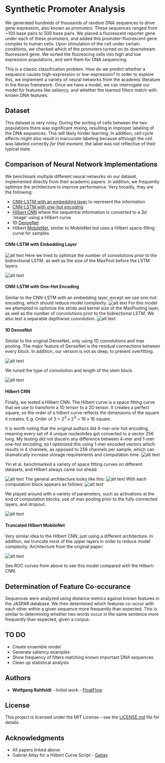 
# Synthetic Promoter Analysis

We generated hundreds of thousands of random DNA sequences to drive gene expression, also known as promoters. These sequences ranged from ~100 base pairs to 500 base pairs. 
We placed a fluorescent reporter gene under each of these promoters, and added this promoter-fluorescent gene complex to human cells. 
Upon stimulation of the cell under certain conditions, we checked which of the promoters turned on its downstream fluorescent gene. 
We sorted the fluorescing cells into high and low expression populations, and sent them for DNA sequencing. 

This is a classic classification problem. How do we predict whether a sequence causes high-expression or low-expression? In order to explore this, we implement a variety of neural networks from the academic literature in the Keras framework. Once we have a model, we can interrogate our model for features like saliency, and whether the learned filters match with known DNA features. 
## Dataset
This dataset is very noisy. During the sorting of cells between the two populations there was significant mixing, resulting in improper labeling of the DNA sequences. This will likely hinder learning. In addition, cell cycle effects might also result in inaccurate labeling because although the cell  was labeled correctly *for that moment*, the label was not reflective of their typical state. 

## Comparison of Neural Network Implementations

We benchmark multiple different neural networks on our dataset, implemented directly from their academic papers. In addition, we frequently optimize the architecture to improve performance. Very broadly, they are the following: 
* [CNN-LSTM with an embedding layer](https://www.ncbi.nlm.nih.gov/pmc/articles/PMC5747425/pdf/pone.0188129.pdf) to represent the information
* [CNN-LSTM with one-hot encoding](https://www.ncbi.nlm.nih.gov/pmc/articles/PMC4914104/)
* [Hilbert CNN](https://openreview.net/forum?id=HJvvRoe0W) where the sequential information is converted to a 3d 'image' using a Hilbert curve
* 1D [DenseNet](https://arxiv.org/pdf/1608.06993.pdf)
* Hilbert [MobileNet](https://arxiv.org/pdf/1704.04861.pdf), similar to MobileNet but uses a Hilbert space-filling curve for samples

#### CNN-LSTM with Embedding Layer
![alt text](https://github.com/FloatFlow/SyntheticPromoter/blob/master/readme_figures/embedded_fig.png)
Here we tried to optimize the number of convolutions prior to the bidirectional LSTM, as well as the size of the MaxPool before the LSTM layers. 

![alt text](https://github.com/FloatFlow/SyntheticPromoter/blob/master/readme_figures/embedded_roc.png)

#### CNN-LSTM with One-Hot Encoding
Similar to the CNN-LSTM with an embedding layer, except we use one-hot encoding, which should reduce model complexity. 
![alt text](https://github.com/FloatFlow/SyntheticPromoter/blob/master/readme_figures/cnnlstm_fig.png)
For this model we attempted to optimize the stride and kernel size of the MaxPooling layer, as well as the number of convolutions prior to the bidirectional LSTM. We also test a separable depthwise convolution. 
![alt text](https://github.com/FloatFlow/SyntheticPromoter/blob/master/readme_figures/cnnlstm_roc.png)

#### 1D DenseNet 
Similar to the original DenseNet, only using 1D convolutions and max pooling. The major feature of DenseNet is the residual connections between every block. In addition, our version is not as deep, to prevent overfitting. 

![alt text](https://github.com/FloatFlow/SyntheticPromoter/blob/master/readme_figures/densenet_fig.PNG)

We tuned the type of convolution and length of the stem block. 

![alt text](https://github.com/FloatFlow/SyntheticPromoter/blob/master/readme_figures/1ddense_roc.png)

#### Hilbert CNN
Finally, we tested a Hilbert CNN. The Hilbert curve is a space fitting curve that we use to transform a 1D tensor to a 2D tensor. It creates a perfect square, so the order of a hilbert curve reflects the dimensions of the square it creates. E.g. Order of 3 = 2<sup>3</sup>  x 2<sup>3</sup> = 16 x 16 square.

 It is worth noting that the original authors did 4-mer one-hot encoding, meaning every set of 4 unique nucleotides got converted to a vector 256 long. My testing did not discern any difference between 4-mer and 1-mer one-hot encoding, so I optimized this using 1-mer encoded vectors which results in 4 channels, as opposed to 256 channels per sample, which can dramatically increase storage requirements and computation time. 
![alt text](https://github.com/FloatFlow/SyntheticPromoter/blob/master/readme_figures/hilbert_curvetrunc.png)

Yin et al. benchmarked a variety of space fitting curves on different datasets, and Hilbert always came out ahead. 

![alt text](https://github.com/FloatFlow/SyntheticPromoter/blob/master/readme_figures/mappingstrats.PNG)
The general architecture looks like this:
![alt text](https://github.com/FloatFlow/SyntheticPromoter/blob/master/readme_figures/hilbertcnn.PNG)
With each computation block appears as follows:
![alt text](https://github.com/FloatFlow/SyntheticPromoter/blob/master/readme_figures/hilbertcnn_residualblock.PNG)

We played around with a variety of parameters, such as activations at the end of computation blocks, use of max pooling prior to the fully connected layers, and dropout. 

![alt text](https://github.com/FloatFlow/SyntheticPromoter/blob/master/readme_figures/hilbert_roc.png)
#### Truncated Hilbert MobileNet
Very similar idea to the Hilbert CNN, just using a different architecture. In addition, we truncate most of the upper layers in order to reduce model complexity. Architecture from the original paper: 

![alt text](https://github.com/FloatFlow/SyntheticPromoter/blob/master/readme_figures/mobilenet_fig.PNG)

See ROC curves from above to see this model compared with the Hilbert-CNN. 

## Determination of Feature Co-occurance

Sequences were analyzed using distance metrics against known features in the JASPAR database. 
We then determined which features co-occur with each other within a given sequence more frequently than expected.
This is similar to determining whether two words occur in the same sentence more frequently than expected, given a corpus. 

## TO DO
* Create ensemble model
* Generate saliency examples
* Show frequency of filters matching known important DNA sequences
* Clean up statistical analysis

## Authors

* **Wolfgang Rahfeldt** - *Initial work* - [FloatFlow](https://github.com/FloatFlow)


## License

This project is licensed under the MIT License - see the [LICENSE.md](LICENSE.md) file for details

## Acknowledgments

* All papers linked above
* Gabriel Altay for a Hilbert Curve Script - [Galtay](https://github.com/galtay)
